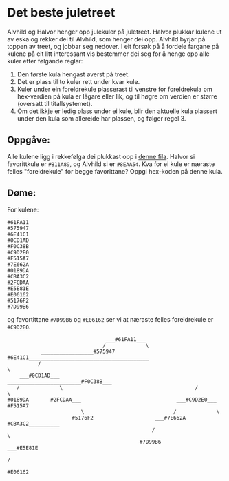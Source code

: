 # Det beste juletreet

Alvhild og Halvor henger opp julekuler på juletreet. Halvor plukkar kulene ut av eska og rekker dei til Alvhild, som henger dei opp. Alvhild byrjar på toppen av treet, og jobbar seg nedover. I eit forsøk på å fordele fargane på kulene på eit litt interessant vis bestemmer dei seg for å henge opp alle kuler etter følgande reglar:

1. Den første kula hengast øverst på treet.
2. Det er plass til to kuler rett under kvar kule.
3. Kuler under ein foreldrekule plasserast til venstre for foreldrekula om hex-verdien på kula er lågare eller lik, og til høgre om verdien er større (oversatt til titallsystemet).
4. Om det ikkje er ledig plass under ei kule, blir den aktuelle kula plassert under den kula som allereide har plassen, og følger regel 3.

## Oppgåve:
Alle kulene ligg i rekkefølga dei plukkast opp i [denne fila](src/kuler.txt). Halvor si favorittkule er `#811A89`, og Alvhild si er `#8EAA54`. Kva for ei kule er næraste felles "foreldrekule" for begge favorittane? Oppgi hex-koden på denne kula.

## Døme:
For kulene:

```
#61FA11
#575947
#6E41C1
#0CD1AD
#F0C38B
#C9D2E0
#F515A7
#7E662A
#0189DA
#CBA3C2
#2FCDAA
#E5E81E
#E06162
#5176F2
#7D99B6
```
og favortittane `#7D99B6` og `#E06162` ser vi at næraste felles foreldrekule er `#C9D2E0`.

```
                                ___#61FA11___                                                            
                               /             \                                                           
           _________________#575947       #6E41C1_______________________________________           
          /                                                                             \          
    ___#0CD1AD___                                             ________________________#F0C38B___    
   /             \                                           /                                  \   
#0189DA       #2FCDAA___                               ___#C9D2E0___                         #F515A7
                        \                             /             \                               
                     #5176F2                    ___#7E662A       #CBA3C2__________                  
                                               /                                  \                 
                                           #7D99B6                         ___#E5E81E              
                                                                         /                        
                                                                     #E06162                     
```
